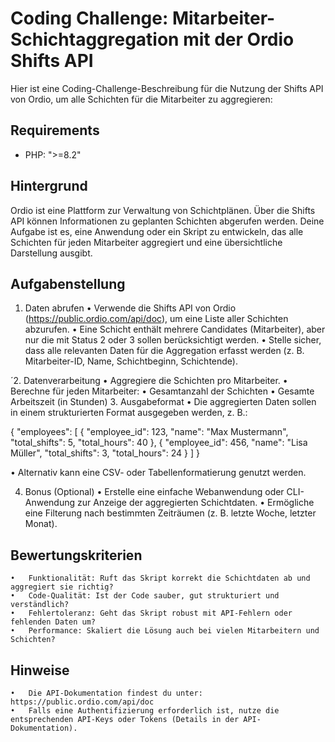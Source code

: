 # Coding Challenge: Mitarbeiter-Schichtaggregation mit der Ordio Shifts API

Hier ist eine Coding-Challenge-Beschreibung für die Nutzung der Shifts API von Ordio, um alle Schichten für die Mitarbeiter zu aggregieren:

## Requirements

- PHP: ">=8.2"

## Hintergrund

Ordio ist eine Plattform zur Verwaltung von Schichtplänen. Über die Shifts API können Informationen zu geplanten Schichten abgerufen werden. Deine Aufgabe ist es, eine Anwendung oder ein Skript zu entwickeln, das alle Schichten für jeden Mitarbeiter aggregiert und eine übersichtliche Darstellung ausgibt.

## Aufgabenstellung

1. Daten abrufen
    •	Verwende die Shifts API von Ordio (https://public.ordio.com/api/doc), um eine Liste aller Schichten abzurufen.
    • Eine Schicht enthält mehrere Candidates (Mitarbeiter), aber nur die mit Status 2 oder 3 sollen berücksichtigt werden.
    • Stelle sicher, dass alle relevanten Daten für die Aggregation erfasst werden (z. B. Mitarbeiter-ID, Name, Schichtbeginn, Schichtende).

´2. Datenverarbeitung
    •	Aggregiere die Schichten pro Mitarbeiter.
    •	Berechne für jeden Mitarbeiter:
    •	Gesamtanzahl der Schichten
    •	Gesamte Arbeitszeit (in Stunden)
3. Ausgabeformat
    •	Die aggregierten Daten sollen in einem strukturierten Format ausgegeben werden, z. B.:

{
"employees": [
{
"employee_id": 123,
"name": "Max Mustermann",
"total_shifts": 5,
"total_hours": 40
},
{
"employee_id": 456,
"name": "Lisa Müller",
"total_shifts": 3,
"total_hours": 24
}
]
}

• Alternativ kann eine CSV- oder Tabellenformatierung genutzt werden.

4. Bonus (Optional)
   • Erstelle eine einfache Webanwendung oder CLI-Anwendung zur Anzeige der aggregierten Schichtdaten.
   • Ermögliche eine Filterung nach bestimmten Zeiträumen (z. B. letzte Woche, letzter Monat).

## Bewertungskriterien

    •	Funktionalität: Ruft das Skript korrekt die Schichtdaten ab und aggregiert sie richtig?
    •	Code-Qualität: Ist der Code sauber, gut strukturiert und verständlich?
    •	Fehlertoleranz: Geht das Skript robust mit API-Fehlern oder fehlenden Daten um?
    •	Performance: Skaliert die Lösung auch bei vielen Mitarbeitern und Schichten?

## Hinweise

    •	Die API-Dokumentation findest du unter: https://public.ordio.com/api/doc
    •	Falls eine Authentifizierung erforderlich ist, nutze die entsprechenden API-Keys oder Tokens (Details in der API-Dokumentation).
